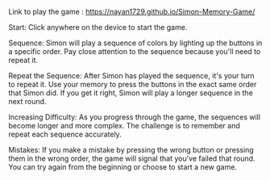 Link to play the game : https://nayan1729.github.io/Simon-Memory-Game/

Start: Click anywhere on the device to start the game.

Sequence: Simon will play a sequence of colors by lighting up the buttons in a specific order. Pay close attention to the sequence because you'll need to repeat it.

Repeat the Sequence: After Simon has played the sequence, it's your turn to repeat it. Use your memory to press the buttons in the exact same order that Simon did. If you get it right, Simon will play a longer sequence in the next round.

Increasing Difficulty: As you progress through the game, the sequences will become longer and more complex. The challenge is to remember and repeat each sequence accurately.

Mistakes: If you make a mistake by pressing the wrong button or pressing them in the wrong order, the game will signal that you've failed that round. You can try again from the beginning or choose to start a new game.
